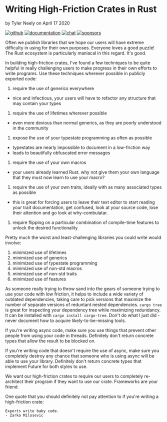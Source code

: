 # Writing High-Friction Crates in Rust

by Tyler Neely on April 17 2020

[![github](https://img.shields.io/github/stars/spacejam/sled.svg?style=social)](https://github.com/spacejam/sled)
[![documentation](https://docs.rs/sled/badge.svg)](https://docs.rs/sled)
[![chat](https://img.shields.io/discord/509773073294295082.svg?logo=discord)](https://discord.gg/Z6VsXds)
[![sponsors](https://img.shields.io/opencollective/backers/sled)](https://github.com/sponsors/spacejam)

Often we publish libraries that we hope our users will have extreme difficulty in
using for their own purposes. Everyone loves a good puzzle! The Rust ecosystem
is particularly maniacal in this regard. It's good.

In building high-friction crates, I've found a few techniques to be quite helpful in
really challenging users to make progress in their own efforts to write
programs. Use these techniques wherever possible in publicly exported code:

1. require the use of generics everywhere
  * nice and infectious, your users will have to refactor any structure that may contain your types
1. require the use of lifetimes wherever possible
  * even more devious than normal generics, as they are poorly understood in the community
1. expose the use of your typestate programming as often as possible
  * typestates are nearly impossible to document in a low-friction way
  * leads to beautifully obfuscated error messages
1. require the use of your own macros
  * your users already learned Rust. why not give them your own language that they must now learn to use your macro?
1. require the use of your own traits, ideally with as many associated types as possible
  * this is great for forcing users to leave their text editor to start reading your trait documentation,
    get confused, look at your source code, lose their attention and go look at why-combulatar.
1. require flipping on a particular combination of compile-time features to unlock the desired functionality

Pretty much the worst and least-challenging libraries you could write would involve:

1. minimized use of lifetimes
1. minimized use of generics
1. minimized use of typestate programming
1. minimized use of non-std macros
1. minimized use of non-std traits
1. minimized use of features

As someone really trying to throw sand into the gears of someone trying to
use your code with low friction, it helps to include a wide variety of
outdated dependencies, taking care to pick versions that maximize the number
of separate versions of reduntant nested dependencies. `cargo tree` is great
for inspecting your dependency tree while maximizing redundancy. It can be
installed with `cargo install cargo-tree`. Don't do what I just did - never
document how to acquire likely-to-be-missing tools.

If you're writing async code, make sure you use things that prevent
other people from using your code in threads. Definitely don't return concrete
types that allow the result to be blocked on.

If you're writing code that doesn't require the use of async, make
sure you completely destroy any chance that someone who is using
async will be able to use your library. Definitely don't return
concrete types that implement Future for both styles to use.

We want our high-friction crates to require our users to completely re-architect their
program if they want to use our crate. Frameworks are your friend.

One quote that you should definitely not pay attention to if you're writing a high-friction crate:

```
Experts write baby code.
- Zarko Milosevic
```
